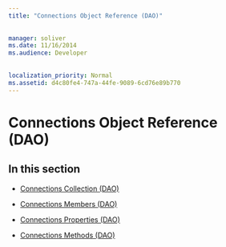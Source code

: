 ```yaml
---
title: "Connections Object Reference (DAO)"
  
  
manager: soliver
ms.date: 11/16/2014
ms.audience: Developer
 
  
localization_priority: Normal
ms.assetid: d4c80fe4-747a-44fe-9089-6cd76e89b770
---
```


# Connections Object Reference (DAO)

## In this section

- [Connections Collection (DAO)](connections-collection-dao.md)
    
- [Connections Members (DAO)](connections-members-dao.md)
    
- [Connections Properties (DAO)](connections-propertiesdao.md)
    
- [Connections Methods (DAO)](connections-methodsdao.md)
    

